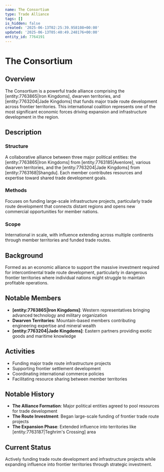 ```yaml
---
name: The Consortium
type: Trade Alliance
tags: []
is_hidden: false
created: '2025-06-13T02:25:39.958108+00:00'
updated: '2025-06-13T05:40:49.248176+00:00'
entity_id: 7764191
---
```


# The Consortium

## Overview
The Consortium is a powerful trade alliance comprising the [entity:7763865|Iron Kingdoms], dwarven territories, and [entity:7763204|Jade Kingdoms] that funds major trade route development across frontier territories. This international coalition represents one of the most significant economic forces driving expansion and infrastructure development in the region.

## Description
### Structure
A collaborative alliance between three major political entities: the [entity:7763865|Iron Kingdoms] from [entity:7763185|Avenlore], various dwarven territories, and the [entity:7763204|Jade Kingdoms] from [entity:7763168|Shangdu]. Each member contributes resources and expertise toward shared trade development goals.

### Methods
Focuses on funding large-scale infrastructure projects, particularly trade route development that connects distant regions and opens new commercial opportunities for member nations.

### Scope
International in scale, with influence extending across multiple continents through member territories and funded trade routes.

## Background
Formed as an economic alliance to support the massive investment required for intercontinental trade route development, particularly in dangerous frontier territories where individual nations might struggle to maintain profitable operations.

## Notable Members
- **[entity:7763865|Iron Kingdoms]**: Western representatives bringing advanced technology and military organization
- **Dwarven Territories**: Mountain-based members contributing engineering expertise and mineral wealth
- **[entity:7763204|Jade Kingdoms]**: Eastern partners providing exotic goods and maritime knowledge

## Activities
- Funding major trade route infrastructure projects
- Supporting frontier settlement development
- Coordinating international commerce policies
- Facilitating resource sharing between member territories

## Notable History
- **The Alliance Formation**: Major political entities agreed to pool resources for trade development
- **The Route Investment**: Began large-scale funding of frontier trade route projects
- **The Expansion Phase**: Extended influence into territories like [entity:7763187|Teghrim's Crossing] area

## Current Status
Actively funding trade route development and infrastructure projects while expanding influence into frontier territories through strategic investment.